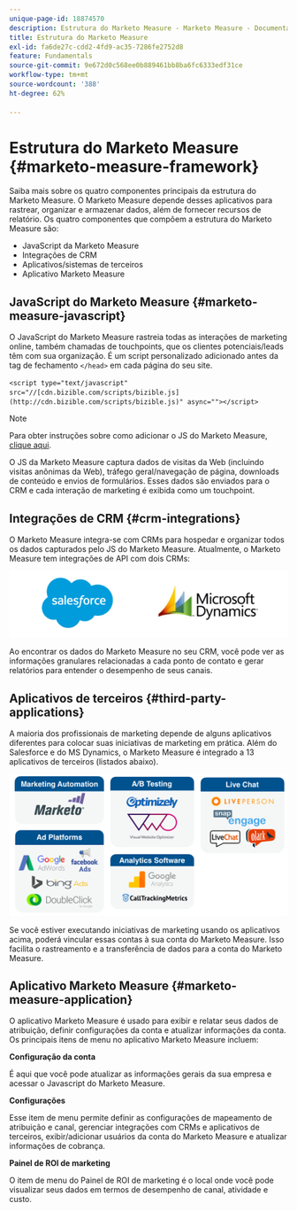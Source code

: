 ```yaml
---
unique-page-id: 18874570
description: Estrutura do Marketo Measure - Marketo Measure - Documentação do produto
title: Estrutura do Marketo Measure
exl-id: fa6de27c-cdd2-4fd9-ac35-7286fe2752d8
feature: Fundamentals
source-git-commit: 9e672d0c568ee0b889461bb8ba6fc6333edf31ce
workflow-type: tm+mt
source-wordcount: '388'
ht-degree: 62%

---
```


# Estrutura do Marketo Measure {#marketo-measure-framework}

Saiba mais sobre os quatro componentes principais da estrutura do Marketo Measure. O Marketo Measure depende desses aplicativos para rastrear, organizar e armazenar dados, além de fornecer recursos de relatório. Os quatro componentes que compõem a estrutura do Marketo Measure são:

* JavaScript da Marketo Measure
* Integrações de CRM
* Aplicativos/sistemas de terceiros
* Aplicativo Marketo Measure

## JavaScript do Marketo Measure {#marketo-measure-javascript}

O JavaScript do Marketo Measure rastreia todas as interações de marketing online, também chamadas de touchpoints, que os clientes potenciais/leads têm com sua organização. É um script personalizado adicionado antes da tag de fechamento `</head>` em cada página do seu site.

`<script type="text/javascript" src="//[cdn.bizible.com/scripts/bizible.js](http://cdn.bizible.com/scripts/bizible.js)" async=""></script>`

>[!NOTE]
>
>Para obter instruções sobre como adicionar o JS do Marketo Measure, [clique aqui](/help/marketo-measure-tracking/setting-up-tracking/adding-marketo-measure-script.md).

O JS da Marketo Measure captura dados de visitas da Web (incluindo visitas anônimas da Web), tráfego geral/navegação de página, downloads de conteúdo e envios de formulários. Esses dados são enviados para o CRM e cada interação de marketing é exibida como um touchpoint.

## Integrações de CRM {#crm-integrations}

O Marketo Measure integra-se com CRMs para hospedar e organizar todos os dados capturados pelo JS do Marketo Measure. Atualmente, o Marketo Measure tem integrações de API com dois CRMs:

![](assets/1-2.png)

Ao encontrar os dados do Marketo Measure no seu CRM, você pode ver as informações granulares relacionadas a cada ponto de contato e gerar relatórios para entender o desempenho de seus canais.

## Aplicativos de terceiros {#third-party-applications}

A maioria dos profissionais de marketing depende de alguns aplicativos diferentes para colocar suas iniciativas de marketing em prática. Além do Salesforce e do MS Dynamics, o Marketo Measure é integrado a 13 aplicativos de terceiros (listados abaixo).

![](assets/2-1.png)

Se você estiver executando iniciativas de marketing usando os aplicativos acima, poderá vincular essas contas à sua conta do Marketo Measure. Isso facilita o rastreamento e a transferência de dados para a conta do Marketo Measure.

## Aplicativo Marketo Measure {#marketo-measure-application}

O aplicativo Marketo Measure é usado para exibir e relatar seus dados de atribuição, definir configurações da conta e atualizar informações da conta. Os principais itens de menu no aplicativo Marketo Measure incluem:

**Configuração da conta**

É aqui que você pode atualizar as informações gerais da sua empresa e acessar o Javascript do Marketo Measure.

**Configurações**

Esse item de menu permite definir as configurações de mapeamento de atribuição e canal, gerenciar integrações com CRMs e aplicativos de terceiros, exibir/adicionar usuários da conta do Marketo Measure e atualizar informações de cobrança.

**Painel de ROI de marketing**

O item de menu do Painel de ROI de marketing é o local onde você pode visualizar seus dados em termos de desempenho de canal, atividade e custo.
